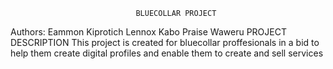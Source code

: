                                 BLUECOLLAR PROJECT
Authors: Eammon Kiprotich
         Lennox Kabo
         Praise Waweru
                                PROJECT DESCRIPTION
This project is created for bluecollar proffesionals in a bid to help them create digital profiles and enable them to create and sell services
